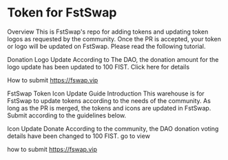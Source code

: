# Token for FstSwap

Overview
This is FstSwap's repo for adding tokens and updating token logos as requested by the community. Once the PR is accepted, your token or logo will be updated on FstSwap. Please read the following tutorial.

Donation Logo Update
According to The DAO, the donation amount for the logo update has been updated to 100 FIST. Click here for details

How to submit
https://fswap.vip

FstSwap Token Icon Update Guide
Introduction
This warehouse is for FstSwap to update tokens according to the needs of the community. As long as the PR is merged, the tokens and icons are updated in FstSwap. Submit according to the guidelines below.

Icon Update Donate
According to the community, the DAO donation voting details have been changed to 100 FIST. go to view

how to submit
https://fswap.vip
